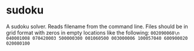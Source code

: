 # sudoku

A sudoku solver. Reads filename from the command line. Files should be in grid format with zeros in empty locations like the following:
`002090060\n
040001008
070420003
500000300
001060500
003000006
100057040
600900020
020080100`